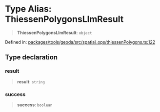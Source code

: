 # Type Alias: ThiessenPolygonsLlmResult

> **ThiessenPolygonsLlmResult**: `object`

Defined in: [packages/tools/geoda/src/spatial\_ops/thiessenPolygons.ts:122](https://github.com/GeoDaCenter/openassistant/blob/0a6a7e7306d75a25dc968b3117f04cb7bd613bec/packages/tools/geoda/src/spatial_ops/thiessenPolygons.ts#L122)

## Type declaration

### result

> **result**: `string`

### success

> **success**: `boolean`
